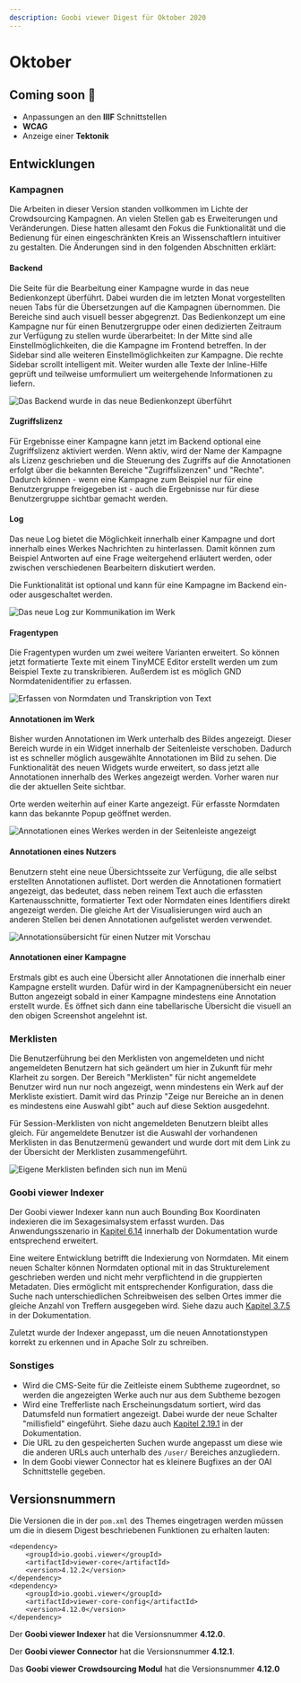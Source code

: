 ```yaml
---
description: Goobi viewer Digest für Oktober 2020
---
```


# Oktober

## Coming soon :rocket:&#x20;

* Anpassungen an den **IIIF** Schnittstellen
* **WCAG**
* Anzeige einer **Tektonik**

## Entwicklungen

### Kampagnen

Die Arbeiten in dieser Version standen vollkommen im Lichte der Crowdsourcing Kampagnen. An vielen Stellen gab es Erweiterungen und Veränderungen. Diese hatten allesamt den Fokus die Funktionalität und die Bedienung für einen eingeschränkten Kreis an Wissenschaftlern intuitiver zu gestalten. Die Änderungen sind in den folgenden Abschnitten erklärt:

#### Backend

Die Seite für die Bearbeitung einer Kampagne wurde in das neue Bedienkonzept überführt. Dabei wurden die im letzten Monat vorgestellten neuen Tabs für die Übersetzungen auf die Kampagnen übernommen. Die Bereiche sind auch visuell besser abgegrenzt. Das Bedienkonzept um eine Kampagne nur für einen Benutzergruppe oder einen dedizierten Zeitraum zur Verfügung zu stellen wurde überarbeitet: In der Mitte sind alle Einstellmöglichkeiten, die die Kampagne im Frontend betreffen. In der Sidebar sind alle weiteren Einstellmöglichkeiten zur Kampagne. Die rechte Sidebar scrollt intelligent mit. Weiter wurden alle Texte der Inline-Hilfe geprüft und teilweise umformuliert um weitergehende Informationen zu liefern.

![Das Backend wurde in das neue Bedienkonzept überführt](../.gitbook/assets/2020-10\_01\_backend.png)

#### Zugriffslizenz

Für Ergebnisse einer Kampagne kann jetzt im Backend optional eine Zugriffslizenz aktiviert werden. Wenn aktiv, wird der Name der Kampagne als Lizenz geschrieben und die Steuerung des Zugriffs auf die Annotationen erfolgt über die bekannten Bereiche "Zugriffslizenzen" und "Rechte". Dadurch können - wenn eine Kampagne zum Beispiel nur für eine Benutzergruppe freigegeben ist - auch die Ergebnisse nur für diese Benutzergruppe sichtbar gemacht werden.

#### Log

Das neue Log bietet die Möglichkeit innerhalb einer Kampagne und dort innerhalb eines Werkes Nachrichten zu hinterlassen. Damit können zum Beispiel Antworten auf eine Frage weitergehend erläutert werden, oder zwischen verschiedenen Bearbeitern diskutiert werden.

Die Funktionalität ist optional und kann für eine Kampagne im Backend ein- oder ausgeschaltet werden.

![Das neue Log zur Kommunikation im Werk](../.gitbook/assets/2020-10\_02\_log\_frontend.png)

#### Fragentypen

Die Fragentypen wurden um zwei weitere Varianten erweitert. So können jetzt formatierte Texte mit einem TinyMCE Editor erstellt werden um zum Beispiel Texte zu transkribieren. Außerdem ist es möglich GND Normdatenidentifier zu erfassen.

![Erfassen von Normdaten und Transkription von Text](../.gitbook/assets/2020-10\_03\_gnd\_and\_wysiwig\_frontend.png)

#### Annotationen im Werk

Bisher wurden Annotationen im Werk unterhalb des Bildes angezeigt. Dieser Bereich wurde in ein Widget innerhalb der Seitenleiste verschoben. Dadurch ist es schneller möglich ausgewählte Annotationen im Bild zu sehen. Die Funktionalität des neuen Widgets wurde erweitert, so dass jetzt alle Annotationen innerhalb des Werkes angezeigt werden. Vorher waren nur die der aktuellen Seite sichtbar.

Orte werden weiterhin auf einer Karte angezeigt. Für erfasste Normdaten kann das bekannte Popup geöffnet werden.&#x20;

![Annotationen eines Werkes werden in der Seitenleiste angezeigt](../.gitbook/assets/2020-10\_04\_annotations\_widget.png)

#### Annotationen eines Nutzers

Benutzern steht eine neue Übersichtsseite zur Verfügung, die alle selbst erstellten Annotationen auflistet. Dort werden die Annotationen formatiert angezeigt, das bedeutet, dass neben reinem Text auch die erfassten Kartenausschnitte, formatierter Text oder Normdaten eines Identifiers direkt angezeigt werden. Die gleiche Art der Visualisierungen wird auch an anderen Stellen bei denen Annotationen aufgelistet werden verwendet.

![Annotationsübersicht für einen Nutzer mit Vorschau](../.gitbook/assets/2020-10\_05\_user\_annotations.png)

#### Annotationen einer Kampagne

Erstmals gibt es auch eine Übersicht aller Annotationen die innerhalb einer Kampagne erstellt wurden. Dafür wird in der Kampagnenübersicht ein neuer Button angezeigt sobald in einer Kampagne mindestens eine Annotation erstellt wurde. Es öffnet sich dann eine tabellarische Übersicht die visuell an den obigen Screenshot angelehnt ist.

### Merklisten

Die Benutzerführung bei den Merklisten von angemeldeten und nicht angemeldeten Benutzern hat sich geändert um hier in Zukunft für mehr Klarheit zu sorgen. Der Bereich "Merklisten" für nicht angemeldete Benutzer wird nun nur noch angezeigt, wenn mindestens ein Werk auf der Merkliste existiert. Damit wird das Prinzip "Zeige nur Bereiche an in denen es mindestens eine Auswahl gibt" auch auf diese Sektion ausgedehnt.

Für Session-Merklisten von nicht angemeldeten Benutzern bleibt alles gleich. Für angemeldete Benutzer ist die Auswahl der vorhandenen Merklisten in das Benutzermenü gewandert und wurde dort mit dem Link zu der Übersicht der Merklisten zusammengeführt.

![Eigene Merklisten befinden sich nun im Menü](../.gitbook/assets/2020-10\_06\_menu.png)

### Goobi viewer Indexer

Der Goobi viewer Indexer kann nun auch Bounding Box Koordinaten indexieren die im Sexagesimalsystem erfasst wurden. Das Anwendungsszenario in [Kapitel 6.14](https://docs.goobi.io/goobi-viewer-de/6/6.14) innerhalb der Dokumentation wurde entsprechend erweitert.

Eine weitere Entwicklung betrifft die Indexierung von Normdaten. Mit einem neuen Schalter können Normdaten optional mit in das Strukturelement geschrieben werden und nicht mehr verpflichtend in die gruppierten Metadaten. Dies ermöglicht mit entsprechender Konfiguration, dass die Suche nach unterschiedlichen Schreibweisen des selben Ortes immer die gleiche Anzahl von Treffern ausgegeben wird. Siehe dazu auch [Kapitel 3.7.5](https://docs.goobi.io/goobi-viewer-de/3/3.7#3-7-5-parameter-parameter-groupentity) in der Dokumentation.

Zuletzt wurde der Indexer angepasst, um die neuen Annotationstypen korrekt zu erkennen und in Apache Solr zu schreiben.

### Sonstiges

* Wird die CMS-Seite für die Zeitleiste einem Subtheme zugeordnet, so werden die angezeigten Werke auch nur aus dem Subtheme bezogen
* Wird eine Trefferliste nach Erscheinungsdatum sortiert, wird das Datumsfeld nun formatiert angezeigt. Dabei wurde der neue Schalter "millisfield" eingeführt. Siehe dazu auch [Kapitel 2.19.1](https://docs.goobi.io/goobi-viewer-de/2/2.19/2.19.1) in der Dokumentation.
* Die URL zu den gespeicherten Suchen wurde angepasst um diese wie die anderen URLs auch unterhalb des `/user/` Bereiches anzugliedern.
* In dem Goobi viewer Connector hat es kleinere Bugfixes an der OAI Schnittstelle gegeben.

## Versionsnummern

Die Versionen die in der `pom.xml` des Themes eingetragen werden müssen um die in diesem Digest beschriebenen Funktionen zu erhalten lauten:

```markup
<dependency>
    <groupId>io.goobi.viewer</groupId>
    <artifactId>viewer-core</artifactId>
    <version>4.12.2</version>
</dependency>
<dependency>
    <groupId>io.goobi.viewer</groupId>
    <artifactId>viewer-core-config</artifactId>
    <version>4.12.0</version>
</dependency>
```

Der **Goobi viewer Indexer** hat die Versionsnummer **4.12.0**.

Der **Goobi viewer Connector** hat die Versionsnummer **4.12.1**.

Das **Goobi viewer Crowdsourcing Modul** hat die Versionsnummer **4.12.0**
